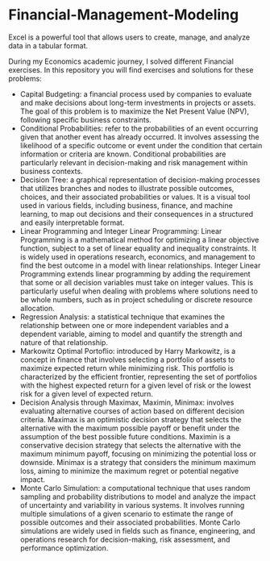# Financial-Management-Modeling

Excel is a powerful tool that allows users to create, manage, and analyze data in a tabular format.

During my Economics academic journey, I solved different Financial exercises. In this repository you will find exercises and solutions for these problems:

* Capital Budgeting: a financial process used by companies to evaluate and make decisions about long-term investments in projects or assets. The goal of this problem is to maximize the Net Present Value (NPV), following specific business constraints.
* Conditional Probabilities: refer to the probabilities of an event occurring given that another event has already occurred. It involves assessing the likelihood of a specific outcome or event under the condition that certain information or criteria are known. Conditional probabilities are particularly relevant in decision-making and risk management within business contexts.
* Decision Tree: a graphical representation of decision-making processes that utilizes branches and nodes to illustrate possible outcomes, choices, and their associated probabilities or values. It is a visual tool used in various fields, including business, finance, and machine learning, to map out decisions and their consequences in a structured and easily interpretable format.
* Linear Programming and Integer Linear Programming: Linear Programming is a mathematical method for optimizing a linear objective function, subject to a set of linear equality and inequality constraints. It is widely used in operations research, economics, and management to find the best outcome in a model with linear relationships. Integer Linear Programming extends linear programming by adding the requirement that some or all decision variables must take on integer values. This is particularly useful when dealing with problems where solutions need to be whole numbers, such as in project scheduling or discrete resource allocation.
* Regression Analysis: a statistical technique that examines the relationship between one or more independent variables and a dependent variable, aiming to model and quantify the strength and nature of that relationship.
* Markowitz Optimal Portoflio: introduced by Harry Markowitz, is a concept in finance that involves selecting a portfolio of assets to maximize expected return while minimizing risk. This portfolio is characterized by the efficient frontier, representing the set of portfolios with the highest expected return for a given level of risk or the lowest risk for a given level of expected return.
* Decision Analysis through Maximax, Maximin, Minimax: involves evaluating alternative courses of action based on different decision criteria. Maximax is an optimistic decision strategy that selects the alternative with the maximum possible payoff or benefit under the assumption of the best possible future conditions. Maximin is a conservative decision strategy that selects the alternative with the maximum minimum payoff, focusing on minimizing the potential loss or downside. Minimax is a strategy that considers the minimum maximum loss, aiming to minimize the maximum regret or potential negative impact.
* Monte Carlo Simulation: a computational technique that uses random sampling and probability distributions to model and analyze the impact of uncertainty and variability in various systems. It involves running multiple simulations of a given scenario to estimate the range of possible outcomes and their associated probabilities. Monte Carlo simulations are widely used in fields such as finance, engineering, and operations research for decision-making, risk assessment, and performance optimization.
